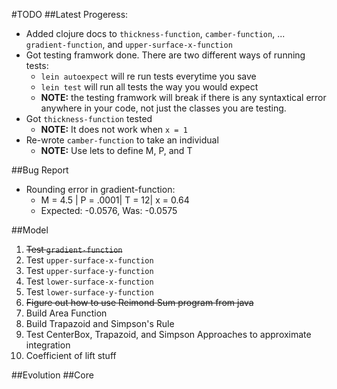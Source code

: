 #TODO
##Latest Progeress:
* Added clojure docs to `thickness-function`, `camber-function`,
... `gradient-function`, and `upper-surface-x-function`
* Got testing framwork done. There are two different ways of running tests:
  * `lein autoexpect` will re run tests everytime you save
  * `lein test` will run all tests the way you would expect
  * **NOTE:** the testing framwork will break if there is any syntaxtical error anywhere in your code,
not just the classes you are testing.
* Got `thickness-function` tested
  * **NOTE:** It does not work when `x = 1`
* Re-wrote `camber-function` to take an individual
  * **NOTE:** Use lets to define M, P, and T

##Bug Report
* Rounding error in gradient-function:
  * M = 4.5 | P = .0001| T = 12| x = 0.64
  * Expected: -0.0576, Was: -0.0575

##Model
1. ~~Test `gradient-function`~~
2. Test `upper-surface-x-function`
3. Test `upper-surface-y-function`
4. Test `lower-surface-x-function`
5. Test `lower-surface-y-function`
6. ~~Figure out how to use Reimond Sum program from java~~
7. Build Area Function
8. Build Trapazoid and Simpson's Rule
8. Test CenterBox, Trapazoid, and Simpson Approaches to approximate integration
9. Coefficient of lift stuff

##Evolution
##Core
